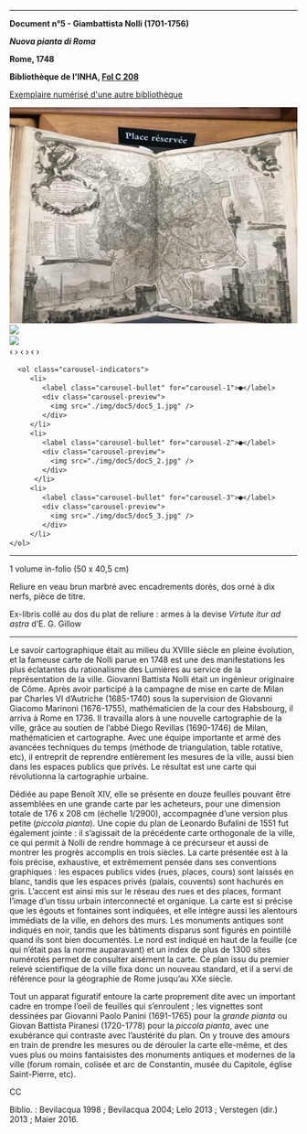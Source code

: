 ﻿***

**Document n°5 - Giambattista Nolli (1701-1756)**

**_Nuova pianta di Roma_**

**Rome, 1748**

**Bibliothèque de l'INHA, [Fol C 208](http://bibliotheque.inha.fr/iguana/www.main.cls?surl=search#RecordId=1.228575)**

[Exemplaire numérisé d'une autre bibliothèque](http://arachne.uni-koeln.de/books/Nolli1748)


<div class="carousel">
   <div class="carousel-inner">
      <input name="carousel" class="carousel-open" id="carousel-1" aria-hidden="true" type="radio" hidden="true" Checked/>
      <div class="carousel-item">
<img class="pic" src="./img/doc5/doc5_1.jpg">
      </div>
      <input name="carousel" class="carousel-open" id="carousel-2" aria-hidden="true" type="radio" hidden="true"/>
      <div class="carousel-item">
  <img class="pic" src="./img/doc5/doc5_2.jpg">
      </div>
      <input name="carousel" class="carousel-open" id="carousel-3" aria-hidden="true" type="radio" hidden="true"/>
      <div class="carousel-item">
<img class="pic" src="./img/doc5/doc5_3.jpg">
      </div>
      <label class="carousel-control prev control-1" for="carousel-3">‹</label>
      <label class="carousel-control next control-1" for="carousel-2">›</label>
      <label class="carousel-control prev control-2" for="carousel-1">‹</label>
      <label class="carousel-control next control-2" for="carousel-3">›</label>
      <label class="carousel-control prev control-3" for="carousel-2">‹</label>
      <label class="carousel-control next control-3" for="carousel-1">›</label>

      <ol class="carousel-indicators">
         <li>
            <label class="carousel-bullet" for="carousel-1">●</label>
            <div class="carousel-preview">
              <img src="./img/doc5/doc5_1.jpg" />
            </div>
         </li>
         <li>
            <label class="carousel-bullet" for="carousel-2">●</label>
            <div class="carousel-preview">
              <img src="./img/doc5/doc5_2.jpg" />
            </div>
          </li>  
         <li>
            <label class="carousel-bullet" for="carousel-3">●</label>
            <div class="carousel-preview">
              <img src="./img/doc5/doc5_3.jpg" />
            </div>
         </li>
    </ol>
</div>
</div>

***



1 volume in-folio (50 x 40,5 cm)

Reliure en veau brun marbré avec encadrements dorés, dos orné à dix nerfs, pièce de titre.

Ex-libris collé au dos du plat de reliure : armes à la devise _Virtute itur ad astra_ d’E. G. Gillow

***

Le savoir cartographique était au milieu du XVIIIe siècle en pleine évolution, et la fameuse carte de Nolli parue en 1748 est une des manifestations les plus éclatantes du rationalisme des Lumières au service de la représentation de la ville. Giovanni Battista Nolli était un ingénieur originaire de Côme. Après avoir participé à la campagne de mise en carte de Milan par Charles VI d’Autriche (1685-1740) sous la supervision de Giovanni Giacomo Marinoni (1676-1755), mathématicien de la cour des Habsbourg, il arriva à Rome en 1736. Il travailla alors à une nouvelle cartographie de la ville, grâce au soutien de l’abbé Diego Revillas (1690-1746) de Milan, mathématicien et cartographe. Avec une équipe importante et armé des avancées techniques du temps (méthode de triangulation, table rotative, etc), il entreprit de reprendre entièrement les mesures de la ville, aussi bien dans les espaces publics que privés. Le résultat est une carte qui révolutionna la cartographie urbaine.

Dédiée au pape Benoît XIV, elle se présente en douze feuilles pouvant être assemblées en une grande carte par les acheteurs, pour une dimension totale de 176 x 208 cm (échelle 1/2900), accompagnée d’une version plus petite (_piccola pianta_). Une copie du plan de Leonardo Bufalini de 1551 fut également jointe : il s’agissait de la précédente carte orthogonale de la ville, ce qui permit à Nolli de rendre hommage à ce précurseur et aussi de montrer les progrès accomplis en trois siècles. La carte présentée est à la fois précise, exhaustive, et extrêmement pensée dans ses conventions graphiques : les espaces publics vides (rues, places, cours) sont laissés en blanc, tandis que les espaces privés (palais, couvents) sont hachurés en gris. L’accent est ainsi mis sur le réseau des rues et des places, formant l’image d’un tissu urbain interconnecté et organique. La carte est si précise que les égouts et fontaines sont indiquées, et elle intègre aussi les alentours immédiats de la ville, en dehors des murs. Les monuments antiques sont indiqués en noir, tandis que les bâtiments disparus sont figurés en pointillé quand ils sont bien documentés. Le nord est indiqué en haut de la feuille (ce qui n’était pas la norme auparavant) et un index de plus de 1300 sites numérotés permet de consulter aisément la carte. Ce plan issu du premier relevé scientifique de la ville fixa donc un nouveau standard, et il a servi de référence pour la géographie de Rome jusqu’au XXe siècle.

Tout un apparat figuratif entoure la carte proprement dite avec un important cadre en trompe l’oeil de feuilles qui s’enroulent ; les vignettes sont dessinées par Giovanni Paolo Panini (1691-1765) pour la _grande pianta_ ou Giovan Battista Piranesi (1720-1778) pour la _piccola pianta_, avec une exubérance qui contraste avec l’austérité du plan. On y trouve des amours en train de prendre les mesures ou de dérouler la carte elle-même, et des vues plus ou moins fantaisistes des monuments antiques et modernes de la ville (forum romain, colisée et arc de Constantin, musée du Capitole, église Saint-Pierre, etc).

CC

Biblio. : Bevilacqua 1998 ; Bevilacqua 2004; Lelo 2013 ; Verstegen (dir.) 2013 ; Maier 2016.
